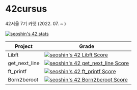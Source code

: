 # 42cursus

42서울 7기 카뎃 (2022. 07. ~ )

[![seoshin's 42 stats](https://badge42.vercel.app/api/v2/cl56gccpe001109mava0fxil5/stats?cursusId=21&coalitionId=88)](https://github.com/JaeSeoKim/badge42)

|Project|Grade|
|------|---|
|Libft|[![seoshin's 42 Libft Score](https://badge42.vercel.app/api/v2/cl56gccpe001109mava0fxil5/project/2649676)](https://github.com/JaeSeoKim/badge42)|
|get_next_line|[![seoshin's 42 get_next_line Score](https://badge42.vercel.app/api/v2/cl56gccpe001109mava0fxil5/project/2697586)](https://github.com/JaeSeoKim/badge42)|
|ft_printf|[![seoshin's 42 ft_printf Score](https://badge42.vercel.app/api/v2/cl56gccpe001109mava0fxil5/project/2704626)](https://github.com/JaeSeoKim/badge42)|
|Born2beroot|[![seoshin's 42 Born2beroot Score](https://badge42.vercel.app/api/v2/cl56gccpe001109mava0fxil5/project/2715429)](https://github.com/JaeSeoKim/badge42)|
